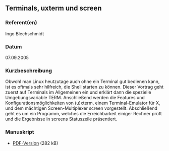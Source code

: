 
 
## Terminals, uxterm und screen


### Referent(en)
 Ingo Blechschmidt

### Datum
 07.09.2005

### Kurzbeschreibung
 Obwohl man Linux heutzutage auch ohne ein Terminal gut bedienen kann, ist
    es oftmals sehr hilfreich, die Shell starten zu können. Dieser Vortrag geht
    zuerst auf Terminals im Allgemeinen ein und erklärt dann die spezielle
    Umgebungsvariable TERM. Anschließend werden die Features und
    Konfigurationsmöglichkeiten von (u)xterm, einem Terminal-Emulator für X,
    und dem mächtigen Screen-Multiplexer screen vorgestellt. Abschließend geht
    es um ein Programm, welches die Erreichbarkeit einiger Rechner prüft und
    die Ergebnisse in screens Statuszeile präsentiert.


### Manuskript

          
* [PDF-Version](/download/Vortraege/Terminals.pdf) (282 kB)
                 
      
  

